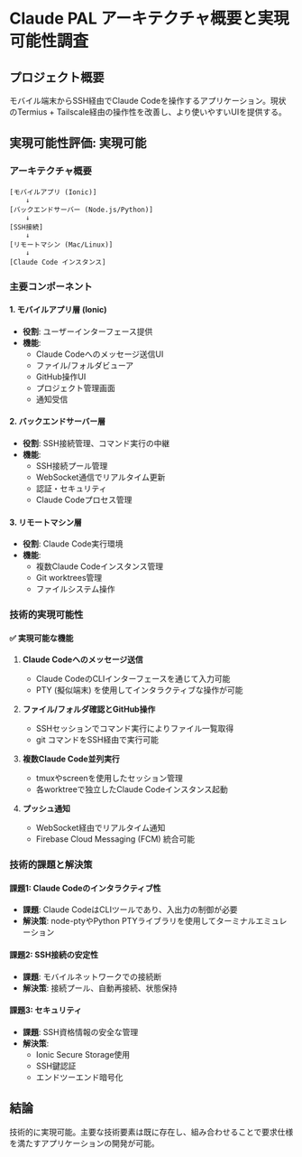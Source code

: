 # Claude PAL アーキテクチャ概要と実現可能性調査

## プロジェクト概要
モバイル端末からSSH経由でClaude Codeを操作するアプリケーション。現状のTermius + Tailscale経由の操作性を改善し、より使いやすいUIを提供する。

## 実現可能性評価: **実現可能**

### アーキテクチャ概要

```
[モバイルアプリ (Ionic)] 
    ↓
[バックエンドサーバー (Node.js/Python)]
    ↓
[SSH接続]
    ↓
[リモートマシン (Mac/Linux)]
    ↓
[Claude Code インスタンス]
```

### 主要コンポーネント

#### 1. モバイルアプリ層 (Ionic)
- **役割**: ユーザーインターフェース提供
- **機能**:
  - Claude Codeへのメッセージ送信UI
  - ファイル/フォルダビューア
  - GitHub操作UI
  - プロジェクト管理画面
  - 通知受信

#### 2. バックエンドサーバー層
- **役割**: SSH接続管理、コマンド実行の中継
- **機能**:
  - SSH接続プール管理
  - WebSocket通信でリアルタイム更新
  - 認証・セキュリティ
  - Claude Codeプロセス管理

#### 3. リモートマシン層
- **役割**: Claude Code実行環境
- **機能**:
  - 複数Claude Codeインスタンス管理
  - Git worktrees管理
  - ファイルシステム操作

### 技術的実現可能性

#### ✅ 実現可能な機能
1. **Claude Codeへのメッセージ送信**
   - Claude CodeのCLIインターフェースを通じて入力可能
   - PTY (擬似端末) を使用してインタラクティブな操作が可能

2. **ファイル/フォルダ確認とGitHub操作**
   - SSHセッションでコマンド実行によりファイル一覧取得
   - git コマンドをSSH経由で実行可能

3. **複数Claude Code並列実行**
   - tmuxやscreenを使用したセッション管理
   - 各worktreeで独立したClaude Codeインスタンス起動

4. **プッシュ通知**
   - WebSocket経由でリアルタイム通知
   - Firebase Cloud Messaging (FCM) 統合可能

### 技術的課題と解決策

#### 課題1: Claude Codeのインタラクティブ性
- **課題**: Claude CodeはCLIツールであり、入出力の制御が必要
- **解決策**: node-ptyやPython PTYライブラリを使用してターミナルエミュレーション

#### 課題2: SSH接続の安定性
- **課題**: モバイルネットワークでの接続断
- **解決策**: 接続プール、自動再接続、状態保持

#### 課題3: セキュリティ
- **課題**: SSH資格情報の安全な管理
- **解決策**: 
  - Ionic Secure Storage使用
  - SSH鍵認証
  - エンドツーエンド暗号化

## 結論
技術的に実現可能。主要な技術要素は既に存在し、組み合わせることで要求仕様を満たすアプリケーションの開発が可能。